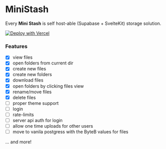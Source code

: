 # MiniStash

Every **Mini Stash** is self host-able (Supabase + SvelteKit) storage solution. 

[![Deploy with Vercel](https://vercel.com/button)](https://vercel.com/new/clone?repository-url=https%3A%2F%2Fgithub.com%2Frezcolen3%2FMiniStash&project-name=my-ministash-instance&repository-name=my-ministash-instance&demo-title=MiniStash&demo-description=Every+Mini+Stash+is+self+host-able+(Supabase+%2B+SvelteKit)+storage+solution.&demo-url=https%3A%2F%2Fministash.rezhack.xyz&external-id=https%3A%2F%2Fgithub.com%2Frezcolen3%2FMiniStash&stores=%5B%7B%22type%22%3A%22integration%22%2C%22integrationSlug%22%3A%22supabase%22%2C%22productSlug%22%3A%22supabase%22%7D%5D)



### Features

- [x] view files
- [x] open folders from current dir
- [x] create new files
- [x] create new folders
- [x] download files
- [x] open folders by clicking files view
- [x] rename/move files
- [x] delete files
- [ ] proper theme support
- [ ] login
- [ ] rate-limits
- [ ] server api auth for login
- [ ] allow one time uploads for other users 
- [ ] move to vanila postgress with the ByteB values for files

... and more!